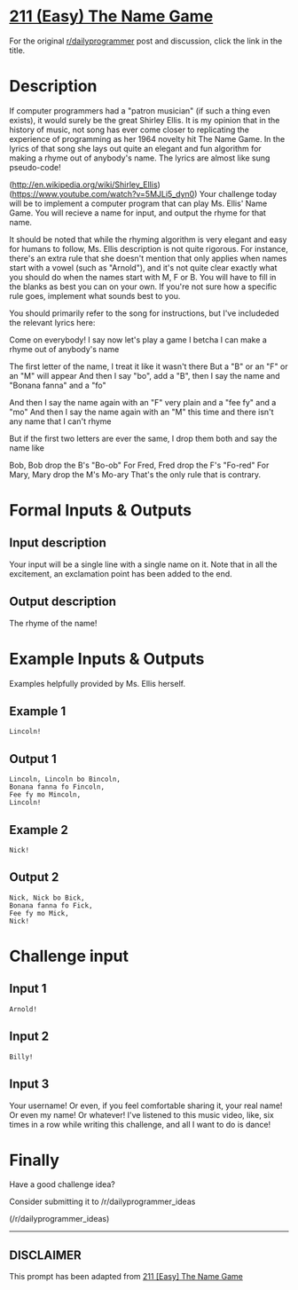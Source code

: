 # [211 (Easy) The Name Game](https://www.reddit.com/r/dailyprogrammer/comments/338p28/20150420_challenge_211_easy_the_name_game/)

For the original [r/dailyprogrammer](https://www.reddit.com/r/dailyprogrammer/) post and discussion, click the link in the title.

# Description
If computer programmers had a "patron musician" (if such a thing even exists), it would surely be the great Shirley Ellis. It is my opinion that in the history of music, not song has ever come closer to replicating the experience of programming as her 1964 novelty hit The Name Game. In the lyrics of that song she lays out quite an elegant and fun algorithm for making a rhyme out of anybody's name. The lyrics are almost like sung pseudo-code!

(http://en.wikipedia.org/wiki/Shirley_Ellis)
(https://www.youtube.com/watch?v=5MJLi5_dyn0)
Your challenge today will be to implement a computer program that can play Ms. Ellis' Name Game. You will recieve a name for input, and output the rhyme for that name. 

It should be noted that while the rhyming algorithm is very elegant and easy for humans to follow, Ms. Ellis description is not quite rigorous. For instance, there's an extra rule that she doesn't mention that only applies when names start with a vowel (such as "Arnold"), and it's not quite clear exactly what you should do when the names start with M, F or B. You will have to fill in the blanks as best you can on your own. If you're not sure how a specific rule goes, implement what sounds best to you. 

You should primarily refer to the song for instructions, but I've includeded the relevant lyrics here: 

Come on everybody!
I say now let's play a game
I betcha I can make a rhyme out of anybody's name  

The first letter of the name, I treat it like it wasn't there
But a "B" or an "F" or an "M" will appear
And then I say "bo", add a "B", then I say the name
and "Bonana fanna" and a "fo"  

And then I say the name again with an "F" very plain
and a "fee fy" and a "mo"
And then I say the name again with an "M" this time
and there isn't any name that I can't rhyme  

But if the first two letters are ever the same,
I drop them both and say the name like  

Bob, Bob drop the B's "Bo-ob"
For Fred, Fred drop the F's "Fo-red"
For Mary, Mary drop the M's Mo-ary
That's the only rule that is contrary.  

# Formal Inputs & Outputs
## Input description
Your input will be a single line with a single name on it. Note that in all the excitement, an exclamation point has been added to the end. 

## Output description
The rhyme of the name!

# Example Inputs & Outputs
Examples helpfully provided by Ms. Ellis herself.

## Example 1

```
Lincoln!
```
## Output 1

```
Lincoln, Lincoln bo Bincoln,
Bonana fanna fo Fincoln,
Fee fy mo Mincoln,
Lincoln!
```
## Example 2

```
Nick!
```
## Output 2

```
Nick, Nick bo Bick,
Bonana fanna fo Fick,
Fee fy mo Mick,
Nick!
```
# Challenge input
## Input 1

```
Arnold!
```
## Input 2

```
Billy!
```
## Input 3
Your username! Or even, if you feel comfortable sharing it, your real name! Or even my name! Or whatever! I've listened to this music video, like, six times in a row while writing this challenge, and all I want to do is dance!

# Finally
Have a good challenge idea?

Consider submitting it to /r/dailyprogrammer_ideas

(/r/dailyprogrammer_ideas)

----
## **DISCLAIMER**
This prompt has been adapted from [211 [Easy] The Name Game](https://www.reddit.com/r/dailyprogrammer/comments/338p28/20150420_challenge_211_easy_the_name_game/
)
